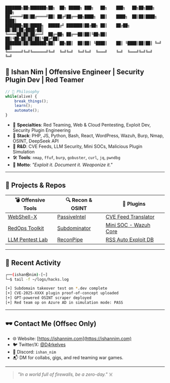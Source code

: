 <!-- Banner -->
```
███████╗██╗███████╗██╗  ██╗ █████╗ ███╗   ██╗    ███╗   ██╗██╗███╗   ███╗
██╔════╝██║██╔════╝██║ ██╔╝██╔══██╗████╗  ██║    ████╗  ██║██║████╗ ████║
███████╗██║█████╗  █████╔╝ ███████║██╔██╗ ██║    ██╔██╗ ██║██║██╔████╔██║
╚════██║██║██╔══╝  ██╔═██╗ ██╔══██║██║╚██╗██║    ██║╚██╗██║██║██║╚██╔╝██║
███████║██║███████╗██║  ██╗██║  ██║██║ ╚████║    ██║ ╚████║██║██║ ╚═╝ ██║
╚══════╝╚═╝╚══════╝╚═╝  ╚═╝╚═╝  ╚═╝╚═╝  ╚═══╝    ╚═╝  ╚═══╝╚═╝╚═╝     ╚═╝
```

## 👾 Ishan Nim | Offensive Engineer | Security Plugin Dev | Red Teamer

```js
// 🧠 Philosophy
while(alive) {
    break_things();
    learn();
    automate();
}
```

- 🎯 **Specialties**: Red Teaming, Web & Cloud Pentesting, Exploit Dev, Security Plugin Engineering  
- 🧰 **Stack**: PHP, JS, Python, Bash, React, WordPress, Wazuh, Burp, Nmap, OSINT, DeepSeek API  
- 🧪 **R&D**: CVE Feeds, LLM Security, Mini SOCs, Malicious Plugin Simulation  
- 🛠️ **Tools**: `nmap`, `ffuf`, `burp`, `gobuster`, `curl`, `jq`, `pwndbg`  
- 🧠 **Motto**: _"Exploit it. Document it. Weaponize it."_

---

## 🔧 Projects & Repos

| 💣 Offensive Tools | 🔍 Recon & OSINT | 🔐 Plugins |
|-------------------|------------------|------------|
| [WebShell-X](#)   | [PassiveIntel](#) | [CVE Feed Translator](#) |
| [RedOps Toolkit](#) | [Subdominator](#) | [Mini SOC - Wazuh Core](#) |
| [LLM Pentest Lab](#) | [ReconPipe](#) | [RSS Auto Exploit DB](#) |

---

## 📡 Recent Activity

```bash
┌──(ishan㉿nim)-[~]
└─$ tail -f ~/logs/hacks.log

[+] Subdomain takeover test on *.dev complete
[+] CVE-2025-XXXX plugin proof-of-concept uploaded
[+] GPT-powered OSINT scraper deployed
[+] Red team op on Azure AD in simulation mode: PASS
```

---

## 🕶️ Contact Me (Offsec Only)

- 🌐 Website: [https://ishannim.com](https://ishannim.com)
- 🐦 Twitter/X: [@D4rkelves](https://x.com/D4rkelves)
- 💬 Discord: `ishan_nim`
- 📬 DM for collabs, gigs, and red teaming war games.

---

> _"In a world full of firewalls, be a zero-day."_ ☠️
